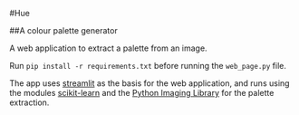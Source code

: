 #Hue

##A colour palette generator

A web application to extract a palette from an image.

Run ```pip install -r requirements.txt``` before running the ```web_page.py``` file.

The app uses [streamlit](https://streamlit.io/) as the basis for the web application, and runs using the modules [scikit-learn](https://scikit-learn.org/stable/) and the [Python Imaging Library](https://pillow.readthedocs.io/en/stable/) for the palette extraction.
